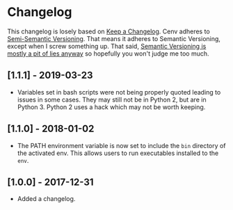 # Changelog

This changelog is losely based on [Keep a Changelog](http://keepachangelog.com/en/1.0.0/).
Cenv adheres to [Semi-Semantic Versioning](http://semver.org/spec/v2.0.0.html). That means it adheres to Semantic Versioning, except when I screw something up. That said, [Semantic Versioning is mostly a pit of lies anyway](https://www.youtube.com/watch?v=tISy7EJQPzI) so hopefully you won't judge me too much.

## [1.1.1] - 2019-03-23

- Variables set in bash scripts were not being properly quoted leading to issues in some cases. They may still not be in Python 2, but are in Python 3. Python 2 uses a hack which may not be worth keeping.

## [1.1.0] - 2018-01-02

- The PATH environment variable is now set to include the `bin` directory of the activated env. This allows users to run executables installed to the `env`.

## [1.0.0] - 2017-12-31

- Added a changelog.
